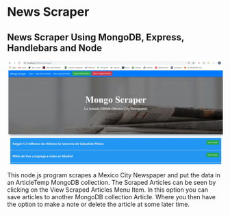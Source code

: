 # News Scraper
## News Scraper Using MongoDB, Express, Handlebars and Node

![Image description](public/assets/images/program_screenshot.JPG)


This node.js program scrapes a Mexico City Newspaper and put the data in an ArticleTemp MongoDB collection.  The Scraped Articles can be 
seen by clicking on the View Scraped Articles Menu Item.  In this option you can save articles to another MongoDB collection Article.  Where you then have the option to make a note or delete the article at some later time.
